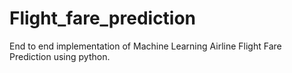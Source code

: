 # Flight_fare_prediction
End to end implementation of Machine Learning Airline Flight Fare Prediction using python.

